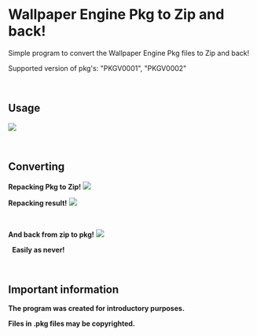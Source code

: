 # Wallpaper Engine Pkg to Zip and back!
Simple program to convert the Wallpaper Engine Pkg files to Zip and back!

Supported version of pkg's: "PKGV0001", "PKGV0002"

 

## Usage
[![](https://i.imgur.com/jBDAeL4.jpg)](https://i.imgur.com/jBDAeL4.jpg)

 
## Converting
__Repacking Pkg to Zip!__
[![](https://i.imgur.com/d9sqjfZ.jpg)](https://i.imgur.com/d9sqjfZ.jpg)

__Repacking result!__
[![](https://i.imgur.com/PDhySPY.jpg)](https://i.imgur.com/PDhySPY.jpg)

 

__And back from zip to pkg!__
[![](https://i.imgur.com/sEDu8zE.jpg)](https://i.imgur.com/sEDu8zE.jpg)

 
__Easily as never!__

 
 
## Important information
__The program was created for introductory purposes.__

__Files in .pkg files may be copyrighted.__
